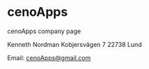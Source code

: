 # cenoApps
cenoApps company page

Kenneth Nordman
Kobjersvägen 7
22738 Lund

Email: cenoApps@gmail.com
